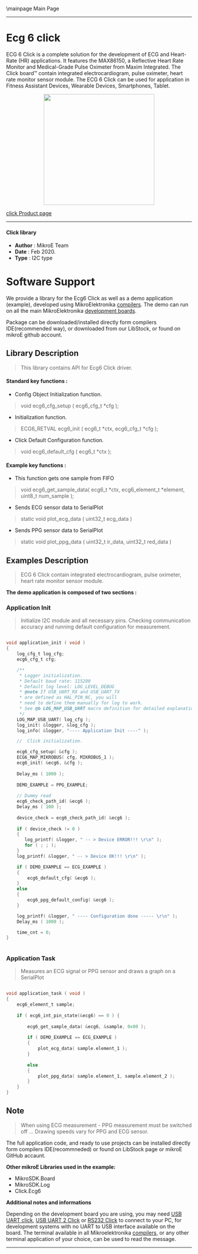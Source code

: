 \mainpage Main Page
 
---
# Ecg 6 click

ECG 6 Click is a complete solution for the development of ECG and Heart-Rate (HR) applications. It features the MAX86150, a Reflective Heart Rate Monitor and Medical-Grade Pulse Oximeter from Maxim Integrated. The Click board™ contain integrated electrocardiogram, pulse oximeter, heart rate monitor sensor module. The ECG 6 Click can be used for application in Fitness Assistant Devices, Wearable Devices, Smartphones, Tablet.

<p align="center">
  <img src="https://download.mikroe.com/images/click_for_ide/ecg3_click.png" height=300px>
</p>

[click Product page](https://www.mikroe.com/ecg-6-click)

---


#### Click library 

- **Author**        : MikroE Team
- **Date**          : Feb 2020.
- **Type**          : I2C type


# Software Support

We provide a library for the Ecg6 Click 
as well as a demo application (example), developed using MikroElektronika 
[compilers](https://shop.mikroe.com/compilers). 
The demo can run on all the main MikroElektronika [development boards](https://shop.mikroe.com/development-boards).

Package can be downloaded/installed directly form compilers IDE(recommended way), or downloaded from our LibStock, or found on mikroE github account. 

## Library Description

> This library contains API for Ecg6 Click driver.

#### Standard key functions :

- Config Object Initialization function.
> void ecg6_cfg_setup ( ecg6_cfg_t *cfg ); 
 
- Initialization function.
> ECG6_RETVAL ecg6_init ( ecg6_t *ctx, ecg6_cfg_t *cfg );

- Click Default Configuration function.
> void ecg6_default_cfg ( ecg6_t *ctx );


#### Example key functions :

- This function gets one sample from FIFO
> void ecg6_get_sample_data( ecg6_t *ctx, ecg6_element_t *element, uint8_t num_sample );
 
- Sends ECG sensor data to SerialPlot
> static void plot_ecg_data ( uint32_t ecg_data )

- Sends PPG sensor data to SerialPlot
> static void plot_ppg_data ( uint32_t ir_data, uint32_t red_data )

## Examples Description

> ECG 6 Click contain integrated electrocardiogram, pulse oximeter, 
> heart rate monitor sensor module.

**The demo application is composed of two sections :**

### Application Init 

> Initialize I2C module and all necessary pins. Checking communication accuracy
> and running default configuration for measurement.

```c

void application_init ( void )
{
    log_cfg_t log_cfg;
    ecg6_cfg_t cfg;

    /** 
     * Logger initialization.
     * Default baud rate: 115200
     * Default log level: LOG_LEVEL_DEBUG
     * @note If USB_UART_RX and USB_UART_TX 
     * are defined as HAL_PIN_NC, you will 
     * need to define them manually for log to work. 
     * See @b LOG_MAP_USB_UART macro definition for detailed explanation.
     */
    LOG_MAP_USB_UART( log_cfg );
    log_init( &logger, &log_cfg );
    log_info( &logger, "---- Application Init ----" );

    //  Click initialization.

    ecg6_cfg_setup( &cfg );
    ECG6_MAP_MIKROBUS( cfg, MIKROBUS_1 );
    ecg6_init( &ecg6, &cfg );
    
    Delay_ms ( 1000 );
    
    DEMO_EXAMPLE = PPG_EXAMPLE;
   
    // Dummy read
    ecg6_check_path_id( &ecg6 );
    Delay_ms ( 100 );
    
    device_check = ecg6_check_path_id( &ecg6 );
    
    if ( device_check != 0 )
    {
       log_printf( &logger, " -- > Device ERROR!!! \r\n" );
       for ( ; ; );
    }
    log_printf( &logger, " -- > Device OK!!! \r\n" );

    if ( DEMO_EXAMPLE == ECG_EXAMPLE )
    {
        ecg6_default_cfg( &ecg6 );
    }
    else
    {
        ecg6_ppg_default_config( &ecg6 );
    }

    log_printf( &logger, " ---- Configuration done ----- \r\n" );
    Delay_ms ( 1000 );

    time_cnt = 0;
}
  
```

### Application Task

> Measures an ECG signal or PPG sensor and draws a graph on a SerialPlot

```c

void application_task ( void )
{
    ecg6_element_t sample;
    
    if ( ecg6_int_pin_state(&ecg6) == 0 ) {
        
        ecg6_get_sample_data( &ecg6, &sample, 0x00 );
    
        if ( DEMO_EXAMPLE == ECG_EXAMPLE )
        {
            plot_ecg_data( sample.element_1 );
        }
        
        else
        {
            plot_ppg_data( sample.element_1, sample.element_2 );
        }
    }
}  

```

## Note

> When using ECG measurement - PPG measurement must be switched off ...
> Drawing speeds vary for PPG and ECG sensor.

The full application code, and ready to use projects can be  installed directly form compilers IDE(recommneded) or found on LibStock page or mikroE GitHub accaunt.

**Other mikroE Libraries used in the example:** 

- MikroSDK.Board
- MikroSDK.Log
- Click.Ecg6

**Additional notes and informations**

Depending on the development board you are using, you may need 
[USB UART click](https://shop.mikroe.com/usb-uart-click), 
[USB UART 2 Click](https://shop.mikroe.com/usb-uart-2-click) or 
[RS232 Click](https://shop.mikroe.com/rs232-click) to connect to your PC, for 
development systems with no UART to USB interface available on the board. The 
terminal available in all Mikroelektronika 
[compilers](https://shop.mikroe.com/compilers), or any other terminal application 
of your choice, can be used to read the message.



---
